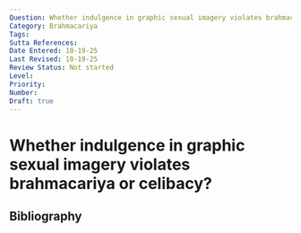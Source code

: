 ```yaml
---
Question: Whether indulgence in graphic sexual imagery violates brahmacariya or celibacy?
Category: Brahmacariya
Tags: 
Sutta References: 
Date Entered: 10-19-25
Last Revised: 10-19-25
Review Status: Not started
Level: 
Priority: 
Number: 
Draft: true
---
```


# Whether indulgence in graphic sexual imagery violates brahmacariya or celibacy?

## Bibliography

<!-- 

Notes:



-->
